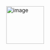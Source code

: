 

<img src="https://raw.githubusercontent.com/addff/2310-ICT602/main/M3CS2666A/Team%203%20-%20Laksa/Lab%20Work%202/step1%20lab2.PNG" alt="image" width="100" height="auto">
